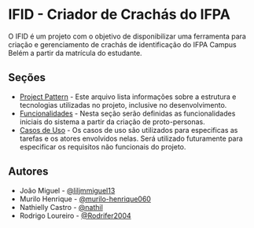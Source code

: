 # IFID - Criador de Crachás do IFPA

O IFID é um projeto com o objetivo de disponibilizar uma ferramenta para criação e gerenciamento de crachás de identificação do IFPA Campus Belém a partir da matrícula do estudante.

## Seções

- [Project Pattern](/Project%20Pattern.md) - Este arquivo lista informações sobre a estrutura e tecnologias utilizadas no projeto, inclusive no desenvolvimento.
- [Funcionalidades](/Funcionalidades.md) - Nesta seção serão definidas as funcionalidades iniciais do sistema a partir da criação de proto-personas.
- [Casos de Uso](/Casos%20de%20Uso.md) - Os casos de uso são utilizados para especificas as tarefas e os atores envolvidos nelas. Será utilizado futuramente para especificar os requisitos não funcionais do projeto.

## Autores

- João Miguel - [@liljmmiguel13](https://www.github.com/liljmmiguel13)
- Murilo Henrique - [@murilo-henrique060](https://www.github.com/murilo-henrique060)
- Nathielly Castro - [@nathil](https://www.github.com/nathil)
- Rodrigo Loureiro - [@Rodrifer2004](https://www.github.com/Rodrifer2004)
